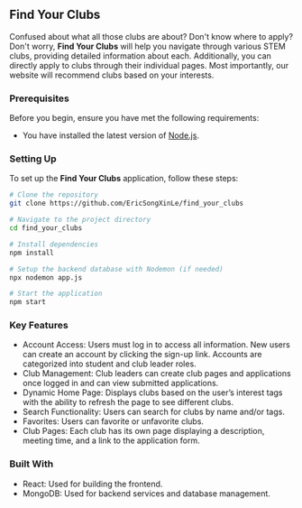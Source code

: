 ## Find Your Clubs

Confused about what all those clubs are about? Don't know where to apply? Don't worry, **Find Your Clubs** will help you navigate through various STEM clubs, providing detailed information about each. Additionally, you can directly apply to clubs through their individual pages. Most importantly, our website will recommend clubs based on your interests.

### Prerequisites

Before you begin, ensure you have met the following requirements:
- You have installed the latest version of [Node.js](https://nodejs.org/en/download/package-manager/).

### Setting Up

To set up the **Find Your Clubs** application, follow these steps:

```bash
# Clone the repository
git clone https://github.com/EricSongXinLe/find_your_clubs

# Navigate to the project directory
cd find_your_clubs

# Install dependencies
npm install

# Setup the backend database with Nodemon (if needed)
npx nodemon app.js

# Start the application
npm start
```

### Key Features
+ Account Access: Users must log in to access all information. New users can create an account by clicking the sign-up link. Accounts are categorized into student and club leader roles.
+ Club Management: Club leaders can create club pages and applications once logged in and can view submitted applications.
+ Dynamic Home Page: Displays clubs based on the user’s interest tags with the ability to refresh the page to see different clubs.
+ Search Functionality: Users can search for clubs by name and/or tags.
+ Favorites: Users can favorite or unfavorite clubs.
+ Club Pages: Each club has its own page displaying a description, meeting time, and a link to the application form.

### Built With
+ React: Used for building the frontend.
+ MongoDB: Used for backend services and database management.

